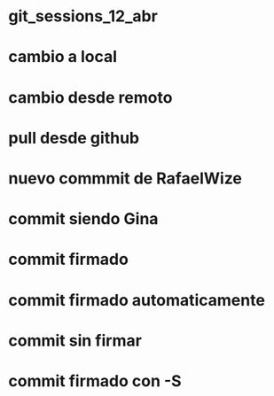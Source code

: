 # git_sessions_12_abr
# cambio a local
# cambio desde remoto
# pull desde github
# nuevo commmit de RafaelWize
# commit siendo Gina
# commit firmado
# commit firmado automaticamente
# commit sin firmar
# commit firmado con -S

